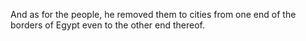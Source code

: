 And as for the people, he removed them to cities from one end of the borders of Egypt even to the other end thereof.
